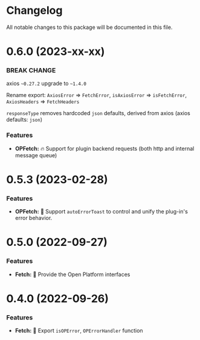 # Changelog

All notable changes to this package will be documented in this file.

# 0.6.0 (2023-xx-xx)

### BREAK CHANGE

axios `~0.27.2` upgrade to `~1.4.0`

Rename export: `AxiosError` => `FetchError`, `isAxiosError` => `isFetchError`, `AxiosHeaders` => `FetchHeaders`

`responseType` removes hardcoded `json` defaults, derived from axios (axios defaults: `json`)

### Features

- **OPFetch:** 🔥 Support for plugin backend requests (both http and internal message queue)

# 0.5.3 (2023-02-28)

### Features

- **OPFetch:** 🌟 Support `autoErrorToast` to control and unify the plug-in's error behavior.

# 0.5.0 (2022-09-27)

### Features

- **Fetch:** 🌟 Provide the Open Platform interfaces

# 0.4.0 (2022-09-26)

### Features

- **Fetch:** 🌟 Export `isOPError`, `OPErrorHandler` function
